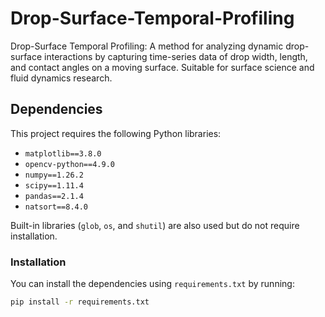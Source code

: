 # Drop-Surface-Temporal-Profiling
Drop-Surface Temporal Profiling: A method for analyzing dynamic drop-surface interactions by capturing time-series data of drop width, length, and contact angles on a moving surface. Suitable for surface science and fluid dynamics research.



## Dependencies

This project requires the following Python libraries:

- `matplotlib==3.8.0`
- `opencv-python==4.9.0`
- `numpy==1.26.2`
- `scipy==1.11.4`
- `pandas==2.1.4`
- `natsort==8.4.0`

Built-in libraries (`glob`, `os`, and `shutil`) are also used but do not require installation.

### Installation

You can install the dependencies using `requirements.txt` by running:

```bash
pip install -r requirements.txt
